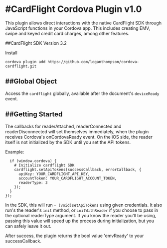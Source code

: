 #CardFlight Cordova Plugin v1.0
======

This plugin allows direct interactions with the native CardFlight SDK through JavaScript functions in your Cordova app. This includes creating EMV, swipe and keyed credit card charges, among other features.

##CardFlight SDK Version 3.2

Install

    cordova plugin add https://github.com/loganthompson/cordova-cardflight.git

##Global Object
-------

Access the `cardflight` globally, available after the document's `deviceReady` event.

##Getting Started
-------
The callbacks for readerAttached, readerConnected and readerDisconnected will set themselves immediately, when the plugin receives Cordova's onCordovaReady event. On the iOS side, the reader itself is not initialized by the SDK until you set the API tokens.

Example:
```document.addEventListener('deviceready', function() {
  if (window.cordova) {
    # Initialize cardflight SDK
    cardflight.setApiTokens(successCallback, errorCallback, {
      apiKey: YOUR_CARDFLIGHT_API_KEY,
      accountToken: YOUR_CARDFLIGHT_ACCOUNT_TOKEN,
      readerType: 3
    });
  }
});
````

In the SDK, this will run `- (void)setApiTokens` using given credentials. It also run's the reader's `init` method, or `initWithReader` if you choose to pass in the optional readerType argument. If you know the reader you'll be using, passing this value will speed up the process during initialization, but you can safely leave it out.

After success, the plugin returns the bool value 'emvReady' to your successCallback.
